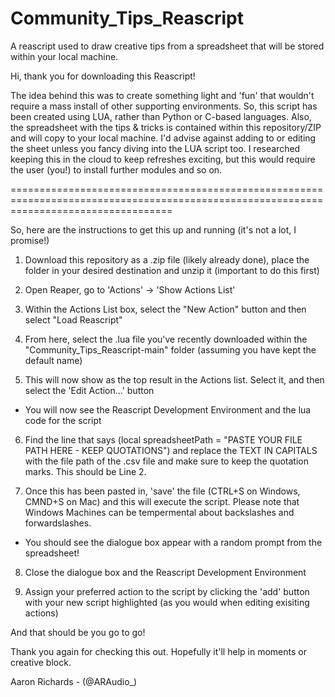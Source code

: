 # Community_Tips_Reascript
A reascript used to draw creative tips from a spreadsheet that will be stored within your local machine.


Hi, thank you for downloading this Reascript! 

The idea behind this was to create something light and 'fun' that wouldn't require a mass install of other supporting environments. So, this script has been created using LUA, rather than Python or C-based languages. Also, the spreadsheet with the tips & tricks is contained within this repository/ZIP and will copy to your local machine. I'd advise against adding to or editing the sheet unless you fancy diving into the LUA script too. I researched keeping this in the cloud to keep refreshes exciting, but this would require the user (you!) to install further modules and so on.


========================================================================================================================================

So, here are the instructions to get this up and running (it's not a lot, I promise!)



1. Download this repository as a .zip file (likely already done), place the folder in your desired destination and unzip it (important to do this first)

2. Open Reaper, go to 'Actions' -> 'Show Actions List'

3. Within the Actions List box, select the "New Action" button and then select "Load Reascript" 

4. From here, select the .lua file you've recently downloaded within the "Community_Tips_Reascript-main" folder (assuming you have kept the default name)

5. This will now show as the top result in the Actions list. Select it, and then select the 'Edit Action...' button
  - You will now see the Reascript Development Environment and the lua code for the script

6. Find the line that says (local spreadsheetPath = "PASTE YOUR FILE PATH HERE - KEEP QUOTATIONS") and replace the TEXT IN CAPITALS with the file path of the .csv file and make sure to keep the quotation marks. This should be Line 2.

7. Once this has been pasted in, 'save' the file (CTRL+S on Windows, CMND+S on Mac) and this will execute the script. Please note that Windows Machines can be tempermental about backslashes and forwardslashes.
  - You should see the dialogue box appear with a random prompt from the spreadsheet!

8. Close the dialogue box and the Reascript Development Environment

9. Assign your preferred action to the script by clicking the 'add' button with your new script highlighted (as you would when editing exisiting actions)


And that should be you go to go!


Thank you again for checking this out. Hopefully it'll help in moments or creative block.

Aaron Richards - (@ARAudio_)
